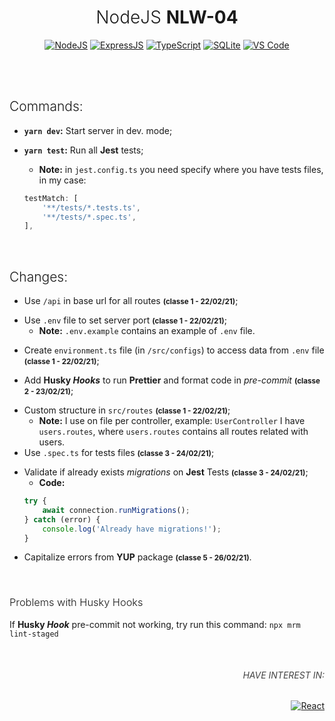 <h1 align="center" style="font-weight: 300">NodeJS <strong>NLW-04</strong></h1>
<div align="center">
	<a href="#"><img src="https://img.shields.io/badge/node.js%20-%2343853D.svg?&style=for-the-badge&logo=node.js&logoColor=white" alt="NodeJS" /></a> <a href="#"><img src="https://img.shields.io/badge/express.js%20-%23404d59.svg?&style=for-the-badge" alt="ExpressJS"/></a> <a href="#"><img src="https://img.shields.io/badge/typescript%20-%23007ACC.svg?&style=for-the-badge&logo=typescript&logoColor=white" alt="TypeScript" /></a> <a href="#"><img alt="SQLite" src ="https://img.shields.io/badge/sqlite-%2307405e.svg?&style=for-the-badge&logo=sqlite&logoColor=white"/></a> <a href="#"><img src="https://img.shields.io/badge/Visual_Studio_Code-0078D4?style=for-the-badge&logo=visual%20studio%20code&logoColor=white" alt="VS Code" /></a>
</div>

<br /><br />

<h2 style="font-weight:300">Commands:</h2>

-   **`yarn dev`:** Start server in dev. mode;

<div style="margin: 5px 0" />

-   **`yarn test`:** Run all **Jest** tests;

    -   **Note:** in `jest.config.ts` you need specify where you have tests files, in my case:

    ```ts
    testMatch: [
    	'**/tests/*.tests.ts',
    	'**/tests/*.spec.ts',
    ],
    ```

<br />

<h2 style="font-weight: 300">Changes:</h2>

-   Use `/api` in base url for all routes **<small>(classe 1 - 22/02/21)</small>**;

<div style="margin: 5px 0" />

-   Use `.env` file to set server port **<small>(classe 1 - 22/02/21)</small>**;
    -   **Note:** `.env.example` contains an example of `.env` file.

<div style="margin: 5px 0" />

-   Create `environment.ts` file (in `/src/configs`) to access data from `.env` file **<small>(classe 1 - 22/02/21)</small>**;

<div style="margin: 5px 0" />

-   Add **Husky _Hooks_** to run **Prettier** and format code in _pre-commit_ **<small>(classe 2 - 23/02/21)</small>**;

<div style="margin: 5px 0" />

-   Custom structure in `src/routes` **<small>(classe 1 - 22/02/21)</small>**;
    -   **Note:** I use on file per controller, example: `UserController` I have `users.routes`, where `users.routes` contains all routes related with users.
-   Use `.spec.ts` for tests files **<small>(classe 3 - 24/02/21)</small>**;

<div style="margin: 5px 0" />

-   Validate if already exists _migrations_ on **Jest** Tests **<small>(classe 3 - 24/02/21)</small>**;
    -   **Code:**
    ```ts
    try {
    	await connection.runMigrations();
    } catch (error) {
    	console.log('Already have migrations!');
    }
    ```

<div style="margin: 5px 0" />

-   Capitalize errors from **YUP** package **<small>(classe 5 - 26/02/21)</small>**.

<br />

<h3 style="font-weight: 300">Problems with Husky Hooks</h3>

If **Husky _Hook_** pre-commit not working, try run this command: `npx mrm lint-staged `

<div align="right" style="margin-top: 50px">
	<h6 style="text-transform: uppercase; color: #434343">Have interest in:</h6>
	<a href="https://github.com/TutoDS/nlw04-react" target="_blank"><img src="https://img.shields.io/badge/react%20NLW4%20Rocketseat%20-%2320232a.svg?&style=for-the-badge&logo=react&logoColor=%2361DAFB" alt="React"/></a>
</div>
